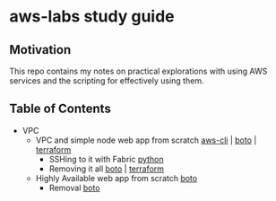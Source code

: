 # aws-labs study guide

## Motivation

This repo contains my notes on practical explorations with using AWS services and the scripting for effectively using them.


## Table of Contents

* VPC
  * VPC and simple node web app from scratch [aws-cli](vpc/vpc-simple/aws-cli/readme.md) | [boto](http://www.google.com) | [terraform](http://www.google.com)
    * SSHing to it with Fabric [python](http://www.google.com)
    * Removing it all [boto](http://www.google.com) | [terraform](http://www.google.com)
  * Highly Available web app from scratch [boto](http://google.com)
    * Removal [boto](http://www.google.com)
